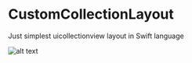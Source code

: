 # CustomCollectionLayout
Just simplest uicollectionview layout in Swift language

![alt text](http://velodom.com.ua/img/500/500/12121.png)
